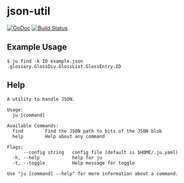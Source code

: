 # json-util

[![GoDoc](https://godoc.org/github.com/scottgreenup/json-util?status.svg)](http://godoc.org/github.com/scottgreenup/json-util)
[![Build Status](https://travis-ci.org/scottgreenup/json-util.svg?branch=master)](https://travis-ci.org/scottgreenup/json-util)

## Example Usage

```
$ ju find -k ID example.json
.glossary.GlossDiv.GlossList.GlossEntry.ID
```

## Help

```
A utility to handle JSON.

Usage:
  ju [command]

Available Commands:
  find        Find the JSON path to bits of the JSON blob
  help        Help about any command

Flags:
      --config string   config file (default is $HOME/.ju.yaml)
  -h, --help            help for ju
  -t, --toggle          Help message for toggle

Use "ju [command] --help" for more information about a command.
```
